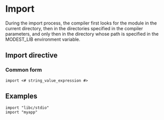 # Import

During the import process, the compiler first looks for the module in the current directory, then in the directories specified in the compiler parameters, and only then in the directory whose path is specified in the MODEST_LIB environment variable.

## Import directive


### Common form

```
import <# string_value_expression #>
```

## Examples

```golang
import "libc/stdio"
import "myapp"
```

